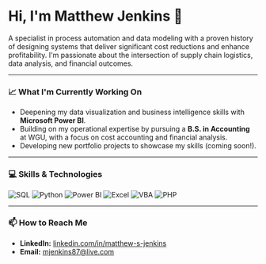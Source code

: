 # Hi, I'm Matthew Jenkins 👋

A specialist in process automation and data modeling with a proven history of designing systems that deliver significant cost reductions and enhance profitability. I'm passionate about the intersection of supply chain logistics, data analysis, and financial outcomes.

---

### 📈 What I'm Currently Working On

* Deepening my data visualization and business intelligence skills with **Microsoft Power BI**.
* Building on my operational expertise by pursuing a **B.S. in Accounting** at WGU, with a focus on cost accounting and financial analysis.
* Developing new portfolio projects to showcase my skills (coming soon!).

---

### 💻 Skills & Technologies

![SQL](https://img.shields.io/badge/SQL-4479A1?style=for-the-badge&logo=mysql&logoColor=white)
![Python](https://img.shields.io/badge/Python-3776AB?style=for-the-badge&logo=python&logoColor=white)
![Power BI](https://img.shields.io/badge/Power%20BI-F2C811?style=for-the-badge&logo=powerbi&logoColor=black)
![Excel](https://img.shields.io/badge/Excel-217346?style=for-the-badge&logo=microsoft-excel&logoColor=white)
![VBA](https://img.shields.io/badge/VBA-777BB4?style=for-the-badge&logo=microsoft-access&logoColor=white)
![PHP](https://img.shields.io/badge/PHP-777BB4?style=for-the-badge&logo=php&logoColor=white)

---

### 📫 How to Reach Me

* **LinkedIn:** [linkedin.com/in/matthew-s-jenkins](https://www.linkedin.com/in/matthew-s-jenkins/)
* **Email:** [mjenkins87@live.com](mailto:mjenkins87@live.com)
